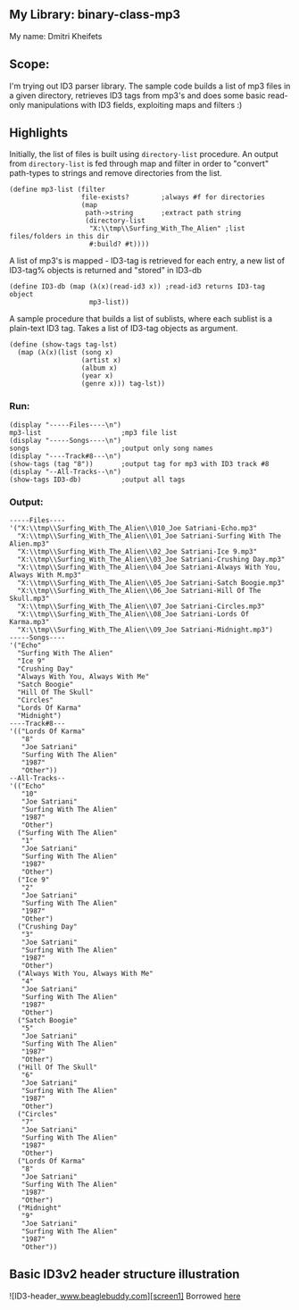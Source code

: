 ## My Library: binary-class-mp3
My name: Dmitri Kheifets

## Scope:
I'm trying out ID3 parser library. The sample code builds a list of mp3 files
in a given directory, retrieves ID3 tags from mp3's and does some basic
read-only manipulations with ID3 fields, exploiting maps and filters :) 

## Highlights

Initially, the list of files is built using `directory-list` procedure.
An output from `directory-list` is fed through map and filter in order to
"convert" path-types to strings and remove directories from the list.
```racket
(define mp3-list (filter
                  file-exists?        ;always #f for directories
                  (map
                   path->string       ;extract path string
                   (directory-list
                    "X:\\tmp\\Surfing_With_The_Alien" ;list files/folders in this dir
                    #:build? #t))))   
```


A list of mp3's is mapped - ID3-tag is retrieved for each entry,
a new list of ID3-tag% objects is returned and "stored" in ID3-db
```racket
(define ID3-db (map (λ(x)(read-id3 x)) ;read-id3 returns ID3-tag object
                    mp3-list)) 
```


A sample procedure that builds a list of sublists, where each sublist is
a plain-text ID3 tag. Takes a list of ID3-tag objects as argument.
```racket
(define (show-tags tag-lst)
  (map (λ(x)(list (song x)
                  (artist x)
                  (album x)
                  (year x)
                  (genre x))) tag-lst))
```

### Run:
```racket
(display "-----Files----\n")
mp3-list                    ;mp3 file list
(display "-----Songs----\n")
songs                       ;output only song names
(display "----Track#8---\n")
(show-tags (tag "8"))       ;output tag for mp3 with ID3 track #8
(display "--All-Tracks--\n")
(show-tags ID3-db)          ;output all tags
```
### Output:
```
-----Files----
'("X:\\tmp\\Surfing_With_The_Alien\\010_Joe Satriani-Echo.mp3"
  "X:\\tmp\\Surfing_With_The_Alien\\01_Joe Satriani-Surfing With The Alien.mp3"
  "X:\\tmp\\Surfing_With_The_Alien\\02_Joe Satriani-Ice 9.mp3"
  "X:\\tmp\\Surfing_With_The_Alien\\03_Joe Satriani-Crushing Day.mp3"
  "X:\\tmp\\Surfing_With_The_Alien\\04_Joe Satriani-Always With You, Always With M.mp3"
  "X:\\tmp\\Surfing_With_The_Alien\\05_Joe Satriani-Satch Boogie.mp3"
  "X:\\tmp\\Surfing_With_The_Alien\\06_Joe Satriani-Hill Of The Skull.mp3"
  "X:\\tmp\\Surfing_With_The_Alien\\07_Joe Satriani-Circles.mp3"
  "X:\\tmp\\Surfing_With_The_Alien\\08_Joe Satriani-Lords Of Karma.mp3"
  "X:\\tmp\\Surfing_With_The_Alien\\09_Joe Satriani-Midnight.mp3")
-----Songs----
'("Echo"
  "Surfing With The Alien"
  "Ice 9"
  "Crushing Day"
  "Always With You, Always With Me"
  "Satch Boogie"
  "Hill Of The Skull"
  "Circles"
  "Lords Of Karma"
  "Midnight")
----Track#8---
'(("Lords Of Karma"
   "8"
   "Joe Satriani"
   "Surfing With The Alien"
   "1987"
   "Other"))
--All-Tracks--
'(("Echo"
   "10"
   "Joe Satriani"
   "Surfing With The Alien"
   "1987"
   "Other")
  ("Surfing With The Alien"
   "1"
   "Joe Satriani"
   "Surfing With The Alien"
   "1987"
   "Other")
  ("Ice 9"
   "2"
   "Joe Satriani"
   "Surfing With The Alien"
   "1987"
   "Other")
  ("Crushing Day"
   "3"
   "Joe Satriani"
   "Surfing With The Alien"
   "1987"
   "Other")
  ("Always With You, Always With Me"
   "4"
   "Joe Satriani"
   "Surfing With The Alien"
   "1987"
   "Other")
  ("Satch Boogie"
   "5"
   "Joe Satriani"
   "Surfing With The Alien"
   "1987"
   "Other")
  ("Hill Of The Skull"
   "6"
   "Joe Satriani"
   "Surfing With The Alien"
   "1987"
   "Other")
  ("Circles"
   "7"
   "Joe Satriani"
   "Surfing With The Alien"
   "1987"
   "Other")
  ("Lords Of Karma"
   "8"
   "Joe Satriani"
   "Surfing With The Alien"
   "1987"
   "Other")
  ("Midnight"
   "9"
   "Joe Satriani"
   "Surfing With The Alien"
   "1987"
   "Other"))
   ```
   

## Basic ID3v2 header structure illustration

![ID3-header_www.beaglebuddy.com][screen1]
Borrowed [here][image_source]

<!-- Links -->
[screen1]: http://www.beaglebuddy.com/content/pages/javadocs/resources/mp3_format_ID3v2.3.gif
[image_source]: http://www.beaglebuddy.com/content/pages/javadocs/index.html?com/beaglebuddy/id3/v23/ID3v23TagHeader.html
